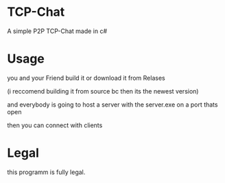 # TCP-Chat

A simple P2P TCP-Chat made in c#

# Usage

you and your Friend build it or download it from Relases

(i reccomend building it from source bc then its the newest version)

and everybody is going to host a server with the server.exe on a port thats open

then you can connect with clients

# Legal

this programm is fully legal.
